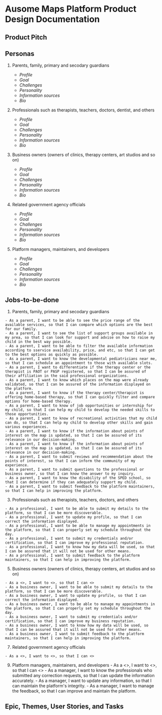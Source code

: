 # Ausome Maps Platform Product Design Documentation

## Product Pitch

## Personas
  1. Parents, family, primary and secodary guardians
      
      - *Profile*
      - *Goal*
      - *Challenges*
      - *Personality*
      - *Information sources*
      - *Bio*
      
  3. Professionals such as therapists, teachers, doctors, dentist, and others
        
      - *Profile*
      - *Goal*
      - *Challenges*
      - *Personality*
      - *Information sources*
      - *Bio*
      
  5. Business owners (owners of clinics, therapy centers, art studios and so on)
        
      - *Profile*
      - *Goal*
      - *Challenges*
      - *Personality*
      - *Information sources*
      - *Bio*
      
  7. Related government agency officials
        
      - *Profile*
      - *Goal*
      - *Challenges*
      - *Personality*
      - *Information sources*
      - *Bio*
      
  9. Platform managers, maintainers, and developers
        
      - *Profile*
      - *Goal*
      - *Challenges*
      - *Personality*
      - *Information sources*
      - *Bio*
      

## Jobs-to-be-done
  1. Parents, family, primary and secodary guardians    
    
    - As a parent, I want to be able to see the price range of the available services, so that I can compare which options are the best for our family.
    - As a parent, I want to see the list of support groups available in my area, so that I can look for support and advise on how to raise my child in the best way possible.
    - As a parent, I want to be able to filter the available information according to sservice availability, price, and etc, so that I can get to the best options as quickly as possible.
    - As a parent, I want to know the developmental pediatricians near me, so that I can schedule an appointment to those with available slots.
    - As a parent, I want to differentiate if the therapy center or the therapist is PAOT or PASP registered, so that I can be assured of their affiliation in the said professional organizations.
    - As a parent, I want to know which places on the map were already validated, so that I can be assured of the information displayed on the platform.
    - As a parent, I want to know if the therapy center/therapist is offering home-based therapy, so that I can quickly filter and compare options for home-based therapy.
    - As a parent, I want to know of job opportunities or internship for my child, so that I can help my child to develop the needed skills to those opportunities.
    - As a parent, I want to know of recreational activities that my child can do, so that I can help my child to develop other skills and gain various experiences.
    - As a parent, I want to know if the information about points of interest on the map is updated, so that I can be assured of its relevance in our decision-making.
    - As a parent, I want to know if the information about points of interest on the map is updated, so that I can be assured of its relevance in our decision-making.
    - As a parent, I want to submit reviews and recommendation about the points of interest, so that I can inform the community of my experience.
    - As a parent, I want to submit questions to the professional or business owner, so that I can know the answer to my inquiry.
    - As a parent, I want to know the disability of the SPED school, so that I can determine if they can adequately support my child. 
    - As a parent, I want to submit feedback to the platform maintainers, so that I can help in improving the platform.

  3. Professionals such as therapists, teachers, doctors, and others
  
    - As a professional, I want to be able to submit my details to the platform, so that I can be more discoverable.
    - As a professional, I want to update my profile, so that I can correct the information displayed.
    - As a professional, I want to be able to manage my appointments in the platform, so that I can properly set my schedule throughout the day. 
    - As a professional, I want to submit my credentials and/or certification, so that I can improve my professional reputation.
    - As a professional, I want to know how my data will be used, so that I can be assured that it will not be used for other means.
    - As a professional, I want to submit feedback to the platform maintainers, so that I can help in improving the platform.
      
  5. Business owners (owners of clinics, therapy centers, art studios and so on)  
  
    - As a <>, I want to <>, so that I can <>
    - As a business owner, I want to be able to submit my details to the platform, so that I can be more discoverable.
    - As a business owner, I want to update my profile, so that I can correct the information displayed.
    - As a business owner, I want to be able to manage my appointments in the platform, so that I can properly set my schedule throughout the day. 
    - As a business owner, I want to submit my credentials and/or certification, so that I can improve my business reputation.
    - As a business owner, I want to know how my data will be used, so that I can be assured that it will not be used for other means.
    - As a business owner, I want to submit feedback to the platform maintainers, so that I can help in improving the platform.

  7. Related government agency officials
  
    - As a <>, I want to <>, so that I can <>    
    
  9. Platform managers, maintainers, and developers
    - As a <>, I want to <>, so that I can <>
    - As a manager, I want to know the professionals who submitted any correction requests, so that I can update the information accurately.
    - As a manager, I want to update any information, so that I can maintain the platform's integrity. 
    - As a manager, I want to manage the feedback, so that I can improve and maintain the platform.
    

## Epic, Themes, User Stories, and Tasks



